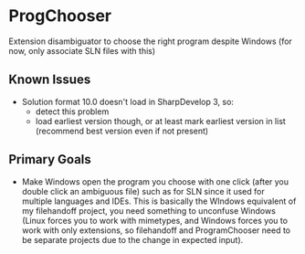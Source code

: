 # ProgChooser
Extension disambiguator to choose the right program despite Windows (for now, only associate SLN files with this)

## Known Issues
* Solution format 10.0 doesn't load in SharpDevelop 3, so:
  * detect this problem
  * load earliest version though, or at least mark earliest version in list (recommend best version even if not present)

## Primary Goals
* Make Windows open the program you choose with one click (after you double click an ambiguous file) such as for SLN since it used for multiple languages and IDEs. This is basically the WIndows equivalent of my filehandoff project, you need something to unconfuse Windows (Linux forces you to work with mimetypes, and Windows forces you to work with only extensions, so filehandoff and ProgramChooser need to be separate projects due to the change in expected input).
